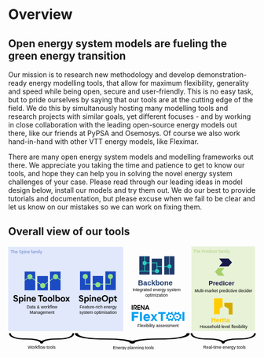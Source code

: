 # Overview

## Open energy system models are fueling the green energy transition

Our mission is to research new methodology and develop demonstration-ready energy modelling tools, that allow for maximum flexibility, generality and speed while being open, secure and user-friendly. This is no easy task, but to pride ourselves by saying that our tools are at the cutting edge of the field. We do this by simultanously hosting many modelling tools and research projects with similar goals, yet different focuses - and by working in close collaboration with the leading open-source energy models out there, like our friends at PyPSA and Osemosys. Of course we also work hand-in-hand with other VTT energy models, like Fleximar.

There are many open energy system models and modelling frameworks out there. We appreciate you taking the time and patience to get to know our tools, and hope they can help you in solving the novel energy system challenges of your case. Please read through our leading ideas in model design below, install our models and try them out. We do our best to provide tutorials and documentation, but please excuse when we fail to be clear and let us know on our mistakes so we can work on fixing them.

## Overall view of our tools
<svg width="100%" height="100%" version="1.1" viewBox="0 0 174.79 73.031" xml:space="preserve" xmlns="http://www.w3.org/2000/svg" xmlns:xlink="http://www.w3.org/1999/xlink"><defs><clipPath id="clippath"><path d="m438.47 442.08h-221.62v-394h221.62zm263 0h-221.62v-297.57h221.62zm263 0h-221.62v-394h221.62z" fill="none"/></clipPath><clipPath id="clippath-1"><path d="m438.47 442.08h-221.62v-394h221.62zm263 0h-221.62v-297.57h221.62zm263 0h-221.62v-394h221.62z" fill="none"/></clipPath><clipPath id="clippath-4"><path d="m438.47 442.08h-221.62v-394h221.62zm263 0h-221.62v-297.57h221.62zm263 0h-221.62v-394h221.62z" fill="none"/></clipPath><clipPath id="clippath-8"><path d="m438.47 442.08h-221.62v-394h221.62zm263 0h-221.62v-297.57h221.62zm263 0h-221.62v-394h221.62z" fill="none"/></clipPath><clipPath id="clippath-1-7"><path d="m438.47 442.08h-221.62v-394h221.62zm263 0h-221.62v-297.57h221.62zm263 0h-221.62v-394h221.62z" fill="none"/></clipPath><clipPath id="clippath-4-1"><path d="m438.47 442.08h-221.62v-394h221.62zm263 0h-221.62v-297.57h221.62zm263 0h-221.62v-394h221.62z" fill="none"/></clipPath><clipPath id="clippath-7"><path d="m438.47 442.08h-221.62v-394h221.62zm263 0h-221.62v-297.57h221.62zm263 0h-221.62v-394h221.62z" fill="none"/></clipPath><clipPath id="clippath-1-6"><path d="m438.47 442.08h-221.62v-394h221.62zm263 0h-221.62v-297.57h221.62zm263 0h-221.62v-394h221.62z" fill="none"/></clipPath><clipPath id="clippath-4-2"><path d="m438.47 442.08h-221.62v-394h221.62zm263 0h-221.62v-297.57h221.62zm263 0h-221.62v-394h221.62z" fill="none"/></clipPath></defs><g transform="translate(-30.285 15.629)"><g transform="matrix(.14964 0 0 .14964 34.864 27.149)"><path d="m271.75 124.55 7e-3 0.22627a38.272 18.752 0 0 1-1.5112 5.1011 41.902 20.531 0 0 1-4.412 4.8515 45.128 22.112 0 0 1-15.52 7.426c-12.735 3.7978-28.395 5.154-43.809 5.6218l-24.163 0.31505c-8.3274 0.36579-16.73 0.79284-25.01 2.0528-8.2342 1.179-16.542 2.9544-23.533 5.9595a41.603 20.384 0 0 0-7.0703 3.8393 41.609 20.387 0 0 0-7.0698-3.8393c-6.9907-3.0051-15.299-4.7806-23.533-5.9595-8.2798-1.26-16.682-1.687-25.01-2.0528l-24.163-0.31505c-15.414-0.46772-31.074-1.824-43.809-5.6218a45.126 22.11 0 0 1-15.52-7.426 41.903 20.531 0 0 1-4.4122-4.8515 38.292 18.762 0 0 1-1.5112-5.1011l0.0075-0.22856a4.2567 2.0857 0 0 0-8.5102-0.10613c-0.66566 9.0591 10.081 17.181 24.83 21.692a41.957 20.558 0 0 0 5.6284 1.5582 44.831 21.966 0 0 0 5.8044 1.358c4.0043 0.67984 7.9401 1.5763 12.067 1.9656a93.055 45.594 0 0 0 12.317 1.2617c4.1292 0.22947 8.2715 0.69629 12.403 0.71288l24.054 0.57322c7.6477 0.42449 15.331 0.90266 22.391 2.0769 7.0847 1.0876 13.781 2.6677 18.805 4.9486a30.989 15.183 0 0 1 6.2141 3.797 30.609 14.997 0 0 1 1.8457 2.1608c0.20019 0.36404 0.40667 0.73622 0.54537 1.0907a15.616 7.6515 0 0 1 0.22834 0.85752l-4e-3 0.049c-2e-3 0.0336 2e-3 0.068 2e-3 0.10178-2.6e-4 0.0398-5e-3 0.0792-2e-3 0.11799 2.6e-4 5e-3 4e-3 9e-3 4e-3 0.014 7.1e-4 0.01-5.1e-4 0.0191 5.1e-4 0.0288 9e-3 0.0908 0.0571 0.17551 0.0815 0.26403a6.4474 3.159 0 0 0 0.10698 0.34579c0.0464 0.0908 0.12468 0.17411 0.18691 0.26162a6.4231 3.1471 0 0 0 0.23738 0.31798c0.0831 0.0856 0.19471 0.16161 0.29259 0.24273a6.421 3.1461 0 0 0 0.34363 0.27653c0.1135 0.0752 0.25198 0.13915 0.3785 0.20894a6.4018 3.1367 0 0 0 0.44385 0.23852c0.14109 0.0634 0.30249 0.11378 0.45452 0.17067a6.3272 3.1001 0 0 0 0.52455 0.19132c0.16632 0.0501 0.34961 0.0853 0.52506 0.12793a6.3496 3.1111 0 0 0 0.58652 0.13789c0.18741 0.0343 0.38812 0.0519 0.58338 0.0777a6.2231 3.0491 0 0 0 0.63179 0.0795c0.20801 0.0164 0.42511 0.0139 0.63856 0.0201 0.20438 6e-3 0.40272 0.0231 0.61149 0.0194 0.0153-2.6e-4 0.0292-2e-3 0.0445-3e-3 0.0149-2.6e-4 0.0287 1e-3 0.0435 9.8e-4 0.20279-5e-3 0.39231-0.0297 0.58937-0.0436 0.21793-0.0154 0.44071-0.0226 0.65053-0.0482a6.3386 3.1058 0 0 0 0.60133-0.1032c0.19471-0.0343 0.39622-0.0612 0.58158-0.10422a6.3045 3.089 0 0 0 0.5563-0.16097c0.16843-0.05 0.34618-0.0932 0.50397-0.15052a6.4282 3.1496 0 0 0 0.48471-0.21058c0.14345-0.0638 0.2973-0.12156 0.42824-0.19146a6.4415 3.1561 0 0 0 0.40144-0.25676c0.11296-0.0744 0.23897-0.14336 0.3384-0.22257a6.4626 3.1665 0 0 0 0.29756-0.29311c0.0825-0.0841 0.17933-0.16378 0.24654-0.25165a6.4064 3.1389 0 0 0 0.17727-0.32016c0.0484-0.0921 0.11324-0.18061 0.14445-0.27551a6.5124 3.1909 0 0 0 0.0453-0.34425c9e-3 -0.0907 0.0424-0.1783 0.0356-0.27067l-3e-3 -0.0428a15.659 7.6726 0 0 1 0.22806-0.85752c0.13902-0.35446 0.34516-0.72665 0.54536-1.0907a30.611 14.998 0 0 1 1.8459-2.1608 30.982 15.18 0 0 1 6.2141-3.797c5.0234-2.2809 11.72-3.861 18.805-4.9486 7.06-1.1742 14.744-1.6524 22.391-2.0769l24.054-0.57322c4.1311-0.0166 8.2733-0.48341 12.403-0.71287a93.055 45.594 0 0 0 12.317-1.2617c4.1266-0.38929 8.0622-1.2857 12.066-1.9656a44.826 21.964 0 0 0 5.8044-1.358 41.94 20.55 0 0 0 5.6284-1.5582c14.749-4.5108 25.496-12.633 24.831-21.692a4.2567 2.0857 0 0 0-8.5102 0.10843z" stroke-width=".49307"/><path d="m1128.9 124.55 0.01 0.22627a38.272 18.752 0 0 1-1.5112 5.1011 41.902 20.531 0 0 1-4.4119 4.8515 45.128 22.112 0 0 1-15.52 7.426c-12.735 3.7978-28.395 5.154-43.809 5.6218l-24.163 0.31505c-8.3275 0.36579-16.73 0.79284-25.01 2.0528-8.2343 1.179-16.542 2.9544-23.533 5.9595a41.603 20.384 0 0 0-7.0703 3.8393 41.609 20.387 0 0 0-7.0698-3.8393c-6.9907-3.0051-15.299-4.7806-23.533-5.9595-8.2798-1.26-16.682-1.687-25.01-2.0528l-24.166-0.31505c-15.414-0.46772-31.074-1.824-43.809-5.6218a45.126 22.11 0 0 1-15.52-7.426 41.903 20.531 0 0 1-4.4122-4.8515 38.292 18.762 0 0 1-1.5112-5.1011l8e-3 -0.22856a4.2567 2.0857 0 0 0-8.5102-0.10613c-0.66565 9.0591 10.081 17.181 24.83 21.692a41.957 20.558 0 0 0 5.6284 1.5582 44.831 21.966 0 0 0 5.8044 1.358c4.0043 0.67984 7.9401 1.5763 12.067 1.9656a93.055 45.594 0 0 0 12.317 1.2617c4.1292 0.22947 8.2715 0.69629 12.403 0.71288l24.054 0.57322c7.6477 0.42449 15.331 0.90266 22.391 2.0769 7.0847 1.0876 13.781 2.6677 18.805 4.9486a30.989 15.183 0 0 1 6.2141 3.797 30.609 14.997 0 0 1 1.8457 2.1608c0.20019 0.36404 0.40667 0.73622 0.54537 1.0907a15.616 7.6515 0 0 1 0.22834 0.85752l-4e-3 0.049c-2e-3 0.0336 2e-3 0.068 2e-3 0.10178-2.6e-4 0.0398-5e-3 0.0792-2e-3 0.11799 2.6e-4 5e-3 4e-3 9e-3 4e-3 0.014 7.1e-4 0.01-5.1e-4 0.0191 5.1e-4 0.0288 9e-3 0.0908 0.0571 0.17551 0.0815 0.26403a6.4474 3.159 0 0 0 0.10698 0.34579c0.0464 0.0908 0.12468 0.17411 0.18691 0.26162a6.4231 3.1471 0 0 0 0.23738 0.31798c0.0831 0.0856 0.19471 0.16161 0.29259 0.24273a6.421 3.1461 0 0 0 0.34363 0.27653c0.1135 0.0752 0.25198 0.13915 0.3785 0.20894a6.4018 3.1367 0 0 0 0.44385 0.23852c0.14109 0.0634 0.30249 0.11378 0.45452 0.17067a6.3272 3.1001 0 0 0 0.52455 0.19132c0.16632 0.0501 0.34961 0.0853 0.52506 0.12793a6.3496 3.1111 0 0 0 0.58652 0.13789c0.18741 0.0343 0.38812 0.0519 0.58338 0.0777a6.2231 3.0491 0 0 0 0.63179 0.0795c0.20801 0.0164 0.42511 0.0139 0.63856 0.0201 0.20438 6e-3 0.40272 0.0231 0.61149 0.0194 0.0153-2.6e-4 0.0292-2e-3 0.0445-3e-3 0.0149-2.6e-4 0.0287 1e-3 0.0435 9.8e-4 0.20279-5e-3 0.39231-0.0297 0.58937-0.0436 0.21793-0.0154 0.44071-0.0226 0.65053-0.0482a6.3386 3.1058 0 0 0 0.60133-0.1032c0.19471-0.0343 0.39622-0.0612 0.58158-0.10422a6.3045 3.089 0 0 0 0.5563-0.16097c0.16843-0.05 0.34618-0.0932 0.50397-0.15052a6.4282 3.1496 0 0 0 0.48471-0.21058c0.14345-0.0638 0.2973-0.12156 0.42824-0.19146a6.4415 3.1561 0 0 0 0.40144-0.25676c0.11296-0.0744 0.23897-0.14336 0.3384-0.22257a6.4626 3.1665 0 0 0 0.29756-0.29311c0.0825-0.0841 0.17933-0.16378 0.24654-0.25165a6.4064 3.1389 0 0 0 0.17727-0.32016c0.0484-0.0921 0.11324-0.18061 0.14445-0.27551a6.5124 3.1909 0 0 0 0.0453-0.34425c9e-3 -0.0907 0.0424-0.1783 0.0356-0.27067l-3e-3 -0.0428a15.659 7.6726 0 0 1 0.22806-0.85752c0.13902-0.35446 0.34516-0.72665 0.54536-1.0907a30.611 14.998 0 0 1 1.8459-2.1608 30.982 15.18 0 0 1 6.2141-3.797c5.0234-2.2809 11.72-3.861 18.805-4.9486 7.0599-1.1742 14.744-1.6524 22.391-2.0769l24.054-0.57322c4.1311-0.0166 8.2733-0.48341 12.403-0.71287a93.055 45.594 0 0 0 12.317-1.2617c4.1267-0.38929 8.0622-1.2857 12.066-1.9656a44.826 21.964 0 0 0 5.8043-1.358 41.94 20.55 0 0 0 5.6284-1.5582c14.749-4.5108 25.496-12.633 24.831-21.692a4.2567 2.0857 0 0 0-8.5102 0.10843z" stroke-width=".49307"/><path d="m810.86 124.55 0.0124 0.22627a67.61 18.752 0 0 1-2.6696 5.1011 74.023 20.531 0 0 1-7.794 4.8515 79.723 22.112 0 0 1-27.417 7.426c-22.498 3.7978-50.161 5.154-77.392 5.6218l-42.685 0.31505c-14.711 0.36579-29.555 0.79284-44.182 2.0528-14.546 1.179-29.223 2.9544-41.573 5.9595a73.494 20.384 0 0 0-12.49 3.8393 73.505 20.387 0 0 0-12.489-3.8393c-12.35-3.0051-27.026-4.7806-41.573-5.9595-14.627-1.26-29.471-1.687-44.182-2.0528l-42.685-0.31505c-27.23-0.46772-54.894-1.824-77.392-5.6218a79.718 22.11 0 0 1-27.417-7.426 74.024 20.531 0 0 1-7.7945-4.8515 67.645 18.762 0 0 1-2.6696-5.1011l0.0124-0.22856a7.5198 2.0857 0 0 0-15.034-0.10613c-1.1759 9.0591 17.809 17.181 43.865 21.692a74.12 20.558 0 0 0 9.9429 1.5582 79.197 21.966 0 0 0 10.254 1.358c7.0738 0.67984 14.027 1.5763 21.317 1.9656a164.39 45.594 0 0 0 21.759 1.2617c7.2946 0.22947 14.612 0.69629 21.91 0.71288l42.493 0.57322c13.51 0.42449 27.084 0.90266 39.555 2.0769 12.516 1.0876 24.346 2.6677 33.22 4.9486a54.744 15.183 0 0 1 10.978 3.797 54.072 14.997 0 0 1 3.2605 2.1608c0.35365 0.36404 0.71841 0.73622 0.96343 1.0907a27.587 7.6515 0 0 1 0.40338 0.85752l-7e-3 0.049c-4e-3 0.0336 4e-3 0.068 4e-3 0.10178-4.6e-4 0.0398-9e-3 0.0792-4e-3 0.11799 4.6e-4 5e-3 7e-3 9e-3 7e-3 0.014 1e-3 0.01-9e-4 0.0191 9e-4 0.0288 0.0159 0.0908 0.10088 0.17551 0.14398 0.26403a11.39 3.159 0 0 0 0.18899 0.34579c0.082 0.0908 0.22025 0.17411 0.33019 0.26162a11.347 3.1471 0 0 0 0.41935 0.31798c0.1468 0.0856 0.34397 0.16161 0.51688 0.24273a11.343 3.1461 0 0 0 0.60705 0.27653c0.20051 0.0752 0.44514 0.13915 0.66865 0.20894a11.309 3.1367 0 0 0 0.78409 0.23852c0.24925 0.0634 0.53437 0.11378 0.80295 0.17067a11.177 3.1001 0 0 0 0.92665 0.19132c0.29382 0.0501 0.61762 0.0853 0.92756 0.12793a11.217 3.1111 0 0 0 1.0361 0.13789c0.33108 0.0343 0.68565 0.0519 1.0306 0.0777a10.994 3.0491 0 0 0 1.1161 0.0795c0.36747 0.0164 0.75099 0.0139 1.1281 0.0201 0.36105 6e-3 0.71143 0.0231 1.0802 0.0194 0.027-2.6e-4 0.0516-2e-3 0.0786-3e-3 0.0263-2.6e-4 0.0507 1e-3 0.0769 9.8e-4 0.35824-5e-3 0.69304-0.0297 1.0412-0.0436 0.38499-0.0154 0.77854-0.0226 1.1492-0.0482a11.198 3.1058 0 0 0 1.0623-0.1032c0.34397-0.0343 0.69995-0.0612 1.0274-0.10422a11.137 3.089 0 0 0 0.98274-0.16097c0.29755-0.05 0.61156-0.0932 0.8903-0.15052a11.356 3.1496 0 0 0 0.85628-0.21058c0.25342-0.0638 0.5252-0.12156 0.75652-0.19146a11.379 3.1561 0 0 0 0.70917-0.25676c0.19955-0.0744 0.42216-0.14336 0.59781-0.22257a11.417 3.1665 0 0 0 0.52566-0.29311c0.14575-0.0841 0.3168-0.16378 0.43554-0.25165a11.317 3.1389 0 0 0 0.31316-0.32016c0.0855-0.0921 0.20004-0.18061 0.25518-0.27551a11.505 3.1909 0 0 0 0.08-0.34425c0.0159-0.0907 0.0749-0.1783 0.0629-0.27067l-5e-3 -0.0428a27.663 7.6726 0 0 1 0.40289-0.85752c0.24559-0.35446 0.60975-0.72665 0.96342-1.0907a54.076 14.998 0 0 1 3.261-2.1608 54.732 15.18 0 0 1 10.978-3.797c8.8743-2.2809 20.705-3.861 33.22-4.9486 12.472-1.1742 26.046-1.6524 39.556-2.0769l42.493-0.57322c7.2979-0.0166 14.615-0.48341 21.91-0.71287a164.39 45.594 0 0 0 21.759-1.2617c7.29-0.38929 14.242-1.2857 21.316-1.9656a79.189 21.964 0 0 0 10.254-1.358 74.091 20.55 0 0 0 9.943-1.5582c26.056-4.5108 45.041-12.633 43.865-21.692a7.5198 2.0857 0 0 0-15.034 0.10843z" stroke-width=".65535"/><g fill="#000000" font-size="20.116px" stroke-width="1.679" text-anchor="middle"><text x="127.33448" y="195.81461" text-align="center" xml:space="preserve"><tspan x="127.33448" y="195.81461" fill="#000000" font-family="Arial" stroke-width="1.679" text-align="center" text-anchor="middle">Workflow tools</tspan></text><text x="560.18951" y="197.9362" text-align="center" xml:space="preserve"><tspan x="560.18951" y="197.9362" fill="#000000" font-family="Arial" stroke-width="1.679" text-align="center" text-anchor="middle">Energy planning tools</tspan></text><text x="990.05432" y="197.11536" text-align="center" xml:space="preserve"><tspan x="990.05432" y="197.11536" fill="#000000" font-family="Arial" stroke-width="1.679" text-align="center" text-anchor="middle">Real-time energy tools</tspan></text></g></g><g><rect x="30.285" y="-15.354" width="81.165" height="59.366" fill="#e1e8fb"/><a transform="matrix(.56557 0 0 .56557 13.157 -6.7897)" xlink:href="https://github.com/Spine-tools/SpineOpt.jl" xlink:show="new"><g transform="matrix(.059899 0 0 .059899 86.601 3.8672)"><g fill="#1b4ac2"><rect transform="translate(338,142)" x="216.82" y="48.491" width="220.98" height="393.47" clip-path="url(#clippath)"/><rect transform="matrix(1 0 0 .7588 601.23 249.29)" x="216.82" y="48.491" width="220.98" height="393.47" clip-path="url(#clippath-1)"/><rect transform="translate(863.42 142)" x="216.82" y="48.491" width="220.98" height="393.47" clip-path="url(#clippath-4)"/></g><g fill="#91e087"><g stroke-width=".975"><circle cx="665.66" cy="298.56" r="54.033"/><circle cx="928.15" cy="470.79" r="54.033"/><circle cx="1189.8" cy="298.17" r="54.033"/></g><rect x="658.4" y="345.69" width="14.496" height="120.03"/><rect x="658.39" y="451.69" width="117.46" height="14.765"/><rect x="818.11" y="451.53" width="62.553" height="14.765"/><rect x="975.14" y="451.18" width="63.866" height="14.765"/><rect x="1080.3" y="451.53" width="116.79" height="14.765"/><rect transform="rotate(-90)" x="-466.47" y="1182.3" width="118.35" height="14.765"/></g><text x="933.89508" y="962.74219" fill="#000000" font-family="Arial" font-size="88.855px" stroke-width="7.4162" text-align="center" text-anchor="middle" xml:space="preserve"><tspan x="933.89508" y="962.74219" text-align="center">Feature-rich energy</tspan><tspan x="933.89508" y="1074.8394" text-align="center">system optimisation</tspan></text><g transform="matrix(.98386 0 0 .98386 18.932 11.111)" onclick="https://github.com/Spine-tools/SpineOpt.jl"><path d="m519.06 786.28 23.63-7.9902c5.0996 18.699 17.17 24.31 28.56 24.31 11.73 0 22.1-5.6113 22.1-16.32 0-11.221-11.22-14.791-22.44-18.359l-11.9-3.5703c-13.09-3.9102-35.359-12.75-35.359-37.91 0-23.969 20.23-39.1 45.73-39.1 25.16 0 41.819 14.791 46.069 30.94l-23.119 9.3496c-4.0801-10.709-11.73-17.34-23.46-17.34-11.22 0-18.7 5.9512-18.7 14.111 0 10.709 12.41 15.299 22.95 18.699l13.94 4.4199c12.07 3.9102 33.149 10.539 33.149 35.699 0 23.971-18.869 42.33-48.619 42.33-25.84 0-46.239-13.94-52.529-39.27z"/><path d="m637.55 727.8h23.46v14.111h0.3398c8.3301-11.73 18.36-16.83 30.6-16.83 25.84 0 41.31 22.44 41.31 49.809 0 31.791-20.569 50.66-43.01 50.66-14.279 0-23.63-7.3105-28.899-15.131v49.641h-23.8v-132.26zm47.26 74.971c13.94 0 23.8-11.56 23.8-27.371 0-16.148-10.03-27.539-23.8-27.539s-23.97 11.391-23.97 27.539 10.2 27.371 23.97 27.371z"/><path d="m762.84 683.94c8.3301 0 14.62 6.6309 14.62 14.451 0 8.5-6.29 15.129-14.62 15.129-8.5 0-14.79-6.6289-14.79-15.129 0-7.8203 6.29-14.451 14.79-14.451zm-12.069 43.859h23.8v94.859h-23.8z"/><path d="m797.86 727.8h23.459v13.941h0.3408c6.9697-11.391 17.85-16.66 29.409-16.66 17.51 0 33.149 11.9 33.149 37.74v59.838h-23.8v-49.299c0-12.58-3.2294-25.5-17.85-25.5-11.22 0-20.909 7.8203-20.909 25.84v48.959h-23.8v-94.859z"/><path d="m900.71 775.74c0-29.238 19.72-50.658 47.43-50.658 23.63 0 45.729 15.639 45.729 50.488v6.4609h-69.359c2.04 14.279 12.75 22.1 25.159 22.1 9.6904 0 18.02-5.2695 22.27-15.129l22.27 9.0098c-6.2901 15.469-22.27 27.539-44.37 27.539-28.049 0-49.129-19.721-49.129-49.81zm69.19-10.029c-1.7002-14.619-11.22-20.228-21.93-20.228-12.24 0-19.89 8.3281-22.27 20.228z"/><path d="m1006.6 756.53c0-40.799 30.09-69.19 67.15-69.19 37.23 0 66.98 28.9 66.98 69.19 0 40.119-29.58 69.02-66.98 69.02-36.89 0-67.15-28.221-67.15-69.02zm67.319 45.219c22.779 0 40.29-19.209 40.29-45.219 0-25.5-17-45.389-40.29-45.389-22.95 0-40.8 19.039-40.8 45.389 0 26.69 18.19 45.219 40.8 45.219z"/><path d="m1159.1 727.8h23.46v14.111h0.3397c8.3302-11.73 18.36-16.83 30.6-16.83 25.84 0 41.31 22.44 41.31 49.809 0 31.791-20.569 50.66-43.009 50.66-14.28 0-23.63-7.3105-28.9-15.131v49.641h-23.8v-132.26zm47.26 74.971c13.94 0 23.8-11.56 23.8-27.371 0-16.148-10.03-27.539-23.8-27.539s-23.97 11.391-23.97 27.539 10.2 27.371 23.97 27.371z"/><path d="m1279.5 792.4v-43.01h-18.7v-21.59h18.7v-26.859h23.799v26.859h25.67v21.59h-25.67v34.51c0 9.0098 0 20.06 12.92 20.06 4.5908 0 9.0106-1.3594 12.75-3.4004v21.42c-4.7599 2.5508-11.05 3.5703-17.68 3.5703-31.789 0-31.789-23.289-31.789-33.15z"/></g></g></a><a transform="matrix(.56557 0 0 .56557 13.157 -6.7897)" xlink:href="https://github.com/Spine-tools/Spine-Toolbox" xlink:show="new"><g transform="matrix(.060401 0 0 .060401 17.109 3.9727)"><g fill="#1b4ac2"><rect transform="translate(338,142)" x="216.82" y="48.491" width="220.98" height="393.47" clip-path="url(#clippath-8)"/><rect transform="matrix(1 0 0 .7588 601.23 249.29)" x="216.82" y="48.491" width="220.98" height="393.47" clip-path="url(#clippath-1-7)"/><rect transform="translate(863.42 142)" x="216.82" y="48.491" width="220.98" height="393.47" clip-path="url(#clippath-4-1)"/></g><g fill="#91e087"><g stroke-width=".975"><circle cx="665.66" cy="298.56" r="54.033"/><circle cx="930.98" cy="483.52" r="54.033"/><circle cx="1196.3" cy="299.17" r="54.033"/></g><path d="m554.75 369.04v18.124l73.965-54.127-9.3069-11.511z"/><path d="m1081 373.78v18.124l79.445-58.369-8.5998-11.511z"/><path d="m973.19 452.25 7.6042 12.571 58.661-42.699-0.01-18.261z"/><path d="m776.47 385.23-3e-3 -18.084-63.243-45.843-8.3954 11.34z"/><path d="m881.38 461.85 7.5204-12.584-71.064-51.827 0.0108 18.012z"/><path d="m1302.5 380.46v-18.021l-57.275-41.839-7.332 12.69z"/></g><text transform="matrix(16.556 0 0 16.556 -283.25 -65.773)" x="72.5084" y="61.82835" fill="#000000" font-family="Arial" font-size="5.3223px" stroke-width=".44422" text-align="center" text-anchor="middle" xml:space="preserve"><tspan x="72.5084" y="61.82835" text-align="center">Data &amp; workflow</tspan><tspan x="72.5084" y="68.542847" text-align="center">Management</tspan></text><g transform="matrix(.98634 0 0 .99268 -10.797 -4.6774)"><path d="m338 787.35 23.63-7.9902c5.1001 18.699 17.17 24.31 28.56 24.31 11.73 0 22.1-5.6113 22.1-16.32 0-11.221-11.22-14.791-22.44-18.359l-11.9-3.5703c-13.09-3.9102-35.359-12.75-35.359-37.91 0-23.969 20.23-39.1 45.73-39.1 25.16 0 41.819 14.791 46.069 30.94l-23.12 9.3496c-4.0801-10.709-11.73-17.34-23.46-17.34-11.22 0-18.7 5.9512-18.7 14.111 0 10.709 12.41 15.299 22.95 18.699l13.94 4.4199c12.07 3.9102 33.149 10.539 33.149 35.699 0 23.971-18.87 42.33-48.619 42.33-25.84 0-46.24-13.94-52.53-39.27z"/><path d="m456.49 728.87h23.46v14.111h0.3403c8.3296-11.73 18.36-16.83 30.6-16.83 25.84 0 41.31 22.44 41.31 49.809 0 31.791-20.57 50.66-43.01 50.66-14.28 0-23.629-7.3105-28.899-15.131v49.641h-23.8v-132.26zm47.259 74.971c13.94 0 23.8-11.56 23.8-27.371 0-16.148-10.03-27.539-23.8-27.539s-23.97 11.391-23.97 27.539 10.2 27.371 23.97 27.371z"/><path d="m581.78 685.01c8.3301 0 14.62 6.6309 14.62 14.451 0 8.5-6.2896 15.129-14.62 15.129-8.5 0-14.79-6.6289-14.79-15.129 0-7.8203 6.29-14.451 14.79-14.451zm-12.07 43.859h23.8v94.859h-23.8z"/><path d="m616.79 728.87h23.46v13.941h0.3403c6.9697-11.391 17.85-16.66 29.41-16.66 17.51 0 33.149 11.9 33.149 37.74v59.838h-23.8v-49.299c0-12.58-3.23-25.5-17.85-25.5-11.22 0-20.91 7.8203-20.91 25.84v48.959h-23.8v-94.859z"/><path d="m719.64 776.81c0-29.238 19.72-50.658 47.43-50.658 23.63 0 45.73 15.639 45.73 50.488v6.4609h-69.359c2.04 14.279 12.75 22.1 25.16 22.1 9.6899 0 18.02-5.2695 22.27-15.129l22.27 9.0098c-6.29 15.469-22.27 27.539-44.37 27.539-28.049 0-49.129-19.721-49.129-49.81zm69.19-10.029c-1.7002-14.619-11.22-20.228-21.93-20.228-12.24 0-19.89 8.3281-22.27 20.228z"/><path d="m856.32 714.42v-23.289h104.72v23.289h-39.779v109.31h-25.16v-109.31z"/><path d="m949.83 776.47c0-29.408 20.06-50.318 48.96-50.318s48.96 20.91 48.96 50.318c0 29.58-20.06 50.15-48.96 50.15s-48.96-20.57-48.96-50.15zm48.96 27.371c14.28 0 24.14-11.391 24.14-27.371 0-16.318-9.8594-27.539-24.14-27.539s-24.31 11.391-24.31 27.539c0 15.98 10.03 27.371 24.31 27.371z"/><path d="m1059.1 776.47c0-29.408 20.06-50.318 48.959-50.318s48.96 20.91 48.96 50.318c0 29.58-20.06 50.15-48.96 50.15s-48.959-20.57-48.959-50.15zm48.959 27.371c14.28 0 24.14-11.391 24.14-27.371 0-16.318-9.8594-27.539-24.14-27.539s-24.31 11.391-24.31 27.539c0 15.98 10.03 27.371 24.31 27.371z"/><path d="m1174.4 687.73h23.8v136h-23.8z"/><path d="m1245.3 811.15h-0.3398v12.58h-23.46v-136h23.8v54.74c7.6504-11.221 18.19-16.32 30.6-16.32 25.84 0 41.31 22.44 41.31 49.978 0 31.621-20.569 50.49-43.009 50.49-13.77 0-23.63-6.9707-28.9-15.471zm23.46-7.3086c13.94 0 23.8-11.391 23.8-27.371 0-15.809-9.6895-27.539-23.8-27.539s-23.97 11.56-23.97 27.539c0 16.15 10.2 27.371 23.97 27.371z"/><path d="m1328.7 776.47c0-29.408 20.06-50.318 48.959-50.318s48.96 20.91 48.96 50.318c0 29.58-20.06 50.15-48.96 50.15s-48.959-20.57-48.959-50.15zm48.959 27.371c14.28 0 24.14-11.391 24.14-27.371 0-16.318-9.8594-27.539-24.14-27.539s-24.31 11.391-24.31 27.539c0 15.98 10.03 27.371 24.31 27.371z"/><path d="m1460.2 775.62v-0.1699l-30.601-46.58h27.54l19.21 31.621h0.3398c6.46-10.711 12.92-21.08 19.38-31.621h26.859c-10.199 15.471-20.23 31.111-30.43 46.58v0.1699c10.37 15.98 20.57 32.131 30.94 48.109h-27.2c-6.46-10.539-12.92-20.91-19.55-31.449h-0.3398l-19.21 31.449h-27.88c10.37-15.978 20.57-32.129 30.94-48.109z"/></g></g></a><text x="43.033436" y="-10.77738" dominant-baseline="auto" fill="#6682ca" font-family="Arial" font-size="3.0102px" stop-color="#000000" stroke-width=".25124" text-align="center" text-anchor="middle" style="-inkscape-stroke:none;font-feature-settings:normal;font-variant-alternates:normal;font-variant-caps:normal;font-variant-east-asian:normal;font-variant-ligatures:normal;font-variant-numeric:normal;font-variant-position:normal;font-variation-settings:normal;line-height:normal;text-decoration-color:#000000;text-decoration-line:none;text-decoration-style:solid;text-indent:0;text-orientation:mixed;text-transform:none;white-space:normal" xml:space="preserve"><tspan x="43.033436" y="-10.77738" dominant-baseline="auto" fill="#6682ca" font-family="Arial" font-size="3.0102px" stop-color="#000000" stroke-width=".25124" text-align="center" text-anchor="middle" style="-inkscape-stroke:none;font-feature-settings:normal;font-variant-alternates:normal;font-variant-caps:normal;font-variant-east-asian:normal;font-variant-ligatures:normal;font-variant-numeric:normal;font-variant-position:normal;font-variation-settings:normal;line-height:normal;text-decoration-color:#000000;text-decoration-line:none;text-decoration-style:solid;text-indent:0;text-orientation:mixed;text-transform:none;white-space:normal">The Spine family</tspan></text></g><a transform="matrix(.56557 0 0 .56557 13.157 -6.7897)" xlink:href="https://github.com/irena-flextool" xlink:show="new"><g transform="translate(71.901 57.473)"><g transform="matrix(.50714 0 0 .50714 109.04 -26.281)"><g transform="scale(.98829 1.0119)" stroke-width="1.1569" aria-label="IRENA"><path d="m7.0799 62.653h2.2983v-11.414h-2.2983z"/><path d="m11.476 62.653h2.2983v-9.3938h1.342c0.64785 0 1.2031 0.09255 1.6196 0.35477 0.50902 0.32392 0.84837 0.95634 0.84837 1.6505 0 0.69412-0.27765 1.2957-0.72497 1.6659-0.47817 0.3702-1.2957 0.41647-2.0515 0.41647h-0.44732l3.0696 5.3062h2.4063l-2.5451-4.2264c0.7404-0.1851 1.3882-0.50902 1.8818-1.234 0.38562-0.5553 0.617-1.2957 0.617-2.1286 0-1.2648-0.50902-2.4217-1.4499-3.1004-0.617-0.44732-1.635-0.72497-3.4089-0.72497h-3.4552z"/><path d="m21.209 62.653h6.4013v-2.0207h-4.103v-2.7611h4.0259v-2.0207h-4.0259v-2.5914h4.103v-2.0207h-6.4013z"/><path d="m31.482 51.238h-2.0515v11.414h2.2058l-0.04627-7.8975 5.2599 7.8975h2.0361v-11.414h-2.2058l0.04627 7.913z"/><path d="m43.421 60.416h4.5041l0.83294 2.2366h2.5143l-4.5195-11.414h-2.0207l-4.6275 11.414h2.4988zm3.8871-1.8356h-3.2855l1.6196-4.6275z"/></g><g fill="#029ff0"><path transform="scale(1.1528 .86747)" d="m6.0301 104.78h5.031v-9.8478h8.2735v-4.949h-8.2735v-5.3981h9.4651v-5.1067h-14.496z" stroke-width="2.5324"/><path d="m27.182 69.096h4.9257v21.892h-4.9257z" stroke-width=".26721"/><path d="m131.7 68.776h4.9257v21.892h-4.9257z" stroke-width=".26721"/><g><path d="m53.544 74.068h5.0625l3.1926 4.9257 3.2382-4.9257h5.1537l-5.9747 8.2551 5.9747 8.6655h-5.0169l-3.4206-5.1081-3.3294 5.1081h-5.1993l6.0203-8.4831z"/><path d="m78.72 90.851v-17.559h-6.75v-4.2872h18.243v4.424h-6.7044v17.468z"/><path d="m104.91 68.479c4e-3 0.05367 7e-3 0.10744 7e-3 0.16123-9e-5 1.398-1.3172 2.5312-2.9419 2.5311-1.6222-3.86e-4 -2.9378-1.1306-2.9409-2.5265-1.0905 0.31321-2.1303 0.78191-3.0872 1.3916 0.97804 0.99099 0.84389 2.7155-0.30024 3.8597-1.0828 1.0781-2.6949 1.2629-3.7104 0.4253-0.53455 0.9743-0.92894 2.0192-1.1715 3.1037 1.3387 0.09012 2.3846 1.3779 2.3849 2.9363-8.68e-4 1.4755-0.94214 2.722-2.2009 2.9146 0.29718 1.0294 0.73302 2.0135 1.2955 2.9254 0.87921-0.76824 2.2876-0.80438 3.423-0.0879 1.3724 0.86937 1.8786 2.5314 1.1307 3.7124-0.10148 0.15567-0.22262 0.29794-0.36122 0.42426 0.96346 0.55101 1.9998 0.96348 3.0784 1.2252 0.0237-1.3822 1.3318-2.4925 2.9383-2.4939 1.571-1.6e-4 2.865 1.0619 2.9388 2.4123 1.0686-0.29127 2.091-0.73138 3.037-1.3074-0.11044-0.0939-0.21089-0.19797-0.30024-0.31109-0.7836-1.0189-0.5556-2.5589 0.5302-3.5812 2e-3 3e-3 3e-3 5e-3 5e-3 8e-3 0.90551-0.86829 2.4402-0.87809 3.6137-0.0227 1.3125 0.95775 1.7085 2.6498 0.88419 3.7791-0.0863 0.11548-0.1841 0.22203-0.29198 0.31885 0.96115 0.55046 1.9951 0.96325 3.0711 1.2258 0.0376-1.3518 1.3027-2.4483 2.8732-2.4903 1.606-0.0416 2.9433 1.0332 3.004 2.4143 1.0712-0.2906 2.0959-0.73078 3.0442-1.3074-0.14193-0.12255-0.26646-0.26155-0.37207-0.41444-0.77935-1.1605-0.31819-2.8355 1.0304-3.7414 1.1158-0.74672 2.5246-0.7485 3.4241-4e-3 0.53786-0.92662 0.94751-1.922 1.217-2.959-1.2635-0.15875-2.238-1.3797-2.2784-2.8546-0.0415-1.5578 0.96949-2.8728 2.3053-2.9988-0.27155-1.0776-0.6937-2.112-1.2542-3.0716-0.99262 0.86451-2.6094 0.72311-3.7207-0.32556-1.1744-1.1131-1.3547-2.833-0.40359-3.8499-0.97288-0.58386-2.0248-1.0246-3.1233-1.3084 0.0344 1.3954-1.2506 2.5606-2.8722 2.6045-1.6241 0.04367-2.971-1.054-3.0086-2.4515-1e-3 -0.05379 1e-4 -0.10747 3e-3 -0.16123h-5.2e-4c-1.0373 0.26502-3.2742 0.20764-2.9086 1.1715 0.36053 0.95049 1.2054 3.8304-2.9236 4.9262-2.213-1.7363-3.3425-2.2115-2.1282-5.1041 0.40463-0.96382-1.9095-0.8631-2.9381-1.098z"/></g></g><g stroke-width=".265"><path d="m102.12 74.129c-3.3037 1.52e-4 -5.9819 2.6783-5.9821 5.9821-1.34e-4 3.3039 2.6781 5.9824 5.9821 5.9826 2.9178-1e-3 5.409-2.1073 5.8958-4.9842 0.3317 1.6393 1.264 3.0781 2.344 4.4679l1.3544 0.32246c-1.4358-1.5324-2.1395-3.0036-2.5476-4.4504-0.41619-2.5089-0.92077-3.6179-1.9976-4.7431-1.109-1.6669-3.0468-2.5773-5.049-2.5774z" fill="#fff" stroke="#fff"/><path d="m118.88 86.161c3.3037-1.5e-4 5.9819-2.6783 5.9821-5.9821 1.3e-4 -3.3039-2.6781-5.9824-5.9821-5.9826-2.9178 0.0013-5.409 2.1073-5.8958 4.9842-0.3317-1.6393-1.4008-3.3974-2.4809-4.7872l-1.8903-0.99518c1.4358 1.5324 2.8122 3.9956 3.2204 5.4424 0.41619 2.5089 0.92077 3.6179 1.9976 4.7431 1.109 1.6669 3.0468 2.5773 5.049 2.5774z" fill="#fff" stroke="#fff"/><path d="m104.05 80.092a1.8557 1.8557 0 0 1-1.8557 1.8557 1.8557 1.8557 0 0 1-1.8557-1.8557 1.8557 1.8557 0 0 1 1.8557-1.8557 1.8557 1.8557 0 0 1 1.8557 1.8557z" fill="#016aa2"/><path d="m120.62 80.179a1.8557 1.8557 0 0 1-1.8557 1.8557 1.8557 1.8557 0 0 1-1.8557-1.8557 1.8557 1.8557 0 0 1 1.8557-1.8557 1.8557 1.8557 0 0 1 1.8557 1.8557z" fill="#016aa2"/></g><g fill="#029ff0" stroke-width="2.5212" aria-label="e"><path d="m48.591 85.776 2.711 2.1562c-1.4744 2.4753-4.4192 3.6903-7.0041 3.7145-2.5497 0-4.5741-0.78241-6.0732-2.3472-1.4882-1.5758-2.5288-3.7807-2.5288-6.6149 0-2.9327 0.77785-5.2087 2.288-6.8283 1.5101-1.6195 3.4688-2.4293 5.8763-2.4293 2.3308 0 4.2348 0.79335 5.7121 2.38 1.4773 1.5867 2.4896 3.819 2.4896 6.697 0 0.17508-0.0055 1.3499-0.01641 1.7l-11.723-0.022804c0.05938 0.89848 0.98889 3.4558 3.9919 3.3258 2.1073-0.0099 2.8755-0.38802 4.2767-1.7311zm-8.0817-4.7537h7.1339c-0.6328-1.6531-1.5326-3.1798-3.7503-3.2048-2.2763 0.0082-3.3129 2.1439-3.3836 3.2048z" fill="#029ff0"/></g></g><text x="145.42488" y="27.63348" fill="#000000" font-size="5.3223px" stroke-width=".44422" text-align="center" text-anchor="middle" xml:space="preserve"><tspan x="145.42488" y="27.63348" fill="#000000" font-family="Arial" stroke-width=".44422" text-align="center" text-anchor="middle">Flexibility assessment</tspan></text></g></a><a transform="matrix(.56557 0 0 .56557 13.157 -6.7897)" xlink:href="https://gitlab.vtt.fi/backbone/backbone" xlink:show="new"><g transform="matrix(.059206 0 0 .059206 191.67 -4.077)"><g transform="translate(-519.95 -184.12)"><g fill="#1f3b6a"><rect transform="translate(338,142)" x="216.82" y="48.491" width="220.98" height="393.47" clip-path="url(#clippath-7)"/><rect transform="matrix(1 0 0 .87051 601.23 199.92)" x="217.82" y="-6.8592" width="219.98" height="448.82" clip-path="url(#clippath-1-6)"/><rect transform="translate(863.42 142)" x="216.82" y="48.491" width="220.98" height="393.47" clip-path="url(#clippath-4-2)"/></g><g fill="#2ad1c1"><g stroke-width=".76689"><circle cx="670.13" cy="340.02" r="42.5"/><circle cx="930.62" cy="507.26" r="42.5"/><circle cx="1193.3" cy="409.64" r="42.5"/></g><rect x="662.65" y="346.75" width="14.496" height="155.03" stroke-width="1.1365"/><rect x="663.41" y="190.49" width="14.653" height="156.71" stroke-width="1.1488"/><rect x="554.85" y="499.4" width="220.96" height="14.975" stroke-width="1.3813"/><rect x="819.05" y="499.57" width="74.611" height="14.678" stroke-width="1.0889"/><rect x="935.89" y="402.9" width="103.18" height="14.81" stroke-width="1.273"/><rect x="819.04" y="326.9" width="113.41" height="14.803" stroke-width="1.3342"/><rect x="662.84" y="326.99" width="112.96" height="14.745" stroke-width="1.329"/><rect x="1080.2" y="402.69" width="89.854" height="14.454" stroke-width=".97889"/><rect transform="rotate(-90)" x="-379.47" y="1185.3" width="188.98" height="14.765" stroke-width=".98355"/><rect transform="rotate(-90)" x="-476.26" y="921.8" width="149.39" height="14.765" stroke-width=".87448"/><rect transform="rotate(-90)" x="-583.98" y="1184.4" width="202.17" height="15.28" stroke-width="1.0349"/></g></g><text transform="matrix(4.0918 0 0 4.0918 -22.245 5812.9)" x="8" y="-1268" dominant-baseline="auto" fill="#1f3b6a" font-family="sans-serif" font-size="37.333px" stop-color="#000000" stroke-width="1.0016" style="-inkscape-stroke:none;font-feature-settings:normal;font-variant-alternates:normal;font-variant-caps:normal;font-variant-east-asian:normal;font-variant-ligatures:normal;font-variant-numeric:normal;font-variant-position:normal;font-variation-settings:normal;inline-size:0;line-height:normal;shape-margin:0;shape-padding:0;text-decoration-color:#000000;text-decoration-line:none;text-decoration-style:solid;text-indent:0;text-orientation:mixed;text-transform:none;white-space:normal" xml:space="preserve"><tspan x="8" y="-1268" fill="#1f3b6a" font-size="37.333px" font-weight="bold">Backbone</tspan></text><text x="402.0589" y="749.20807" fill="#000000" font-family="Arial" font-size="89.894px" stroke-width="7.503" text-align="center" text-anchor="middle" xml:space="preserve"><tspan x="402.05893" y="749.20807" text-align="center">Integrated energy system</tspan><tspan x="402.0589" y="862.61658" text-align="center">optimization</tspan></text></g></a><g transform="matrix(.56557 0 0 .56557 13.157 -6.7897)"><rect x="259.03" y="-15.629" width="79.332" height="105.37" fill="#e8f2d7" stop-color="#000000" style="-inkscape-stroke:none;font-variation-settings:normal"/><text transform="translate(1.2917e-6)" x="283.98575" y="-7.5668268" fill="#adcf84" font-size="5.3223px" stroke-width=".44422" text-align="center" text-anchor="middle" xml:space="preserve"><tspan x="283.98575" y="-7.5668268" fill="#adcf84" font-family="Arial" stroke-width=".44422" text-align="center" text-anchor="middle">The Predicer family</tspan></text><a xlink:href="https://github.com/vttresearch/Predicer" xlink:show="new"><g transform="matrix(.78704 0 0 .78704 212.33 -52.255)"><text x="110.21931" y="118.715" fill="#000000" font-size="6.7625px" stroke-width=".56443" text-align="center" text-anchor="middle" xml:space="preserve"><tspan x="110.21931" y="118.715" fill="#000000" font-family="Arial" stroke-width=".56443" text-align="center" text-anchor="middle">Multi-market predictive decider</tspan></text><path d="m103.24 65.644h14.905l5.4145 6.2663-5.3537 6.2663h-14.844l5.0495-6.1446z" fill="#171949" stroke-width=".265"/><path d="m111.94 80.366h-9.9165l-5.4145 6.2663 5.3537 6.2663h9.8557l-5.0495-6.1446z" fill="#a6d06a" stroke-width=".265"/><text transform="matrix(.85356 0 0 .85356 -173.86 -221.22)" x="305.12592" y="386.06363" dominant-baseline="auto" fill="#171949" font-family="sans-serif" font-size="12px" stop-color="#000000" stroke-width="1.0016" style="-inkscape-stroke:none;font-feature-settings:normal;font-variant-alternates:normal;font-variant-caps:normal;font-variant-east-asian:normal;font-variant-ligatures:normal;font-variant-numeric:normal;font-variant-position:normal;font-variation-settings:normal;inline-size:0;line-height:normal;shape-margin:0;shape-padding:0;text-decoration-color:#000000;text-decoration-line:none;text-decoration-style:solid;text-indent:0;text-orientation:mixed;text-transform:none;white-space:normal" xml:space="preserve"><tspan x="305.12592" y="386.06363" fill="#171949" font-weight="bold">Predicer</tspan></text></g></a><a xlink:href="https://www.google.com" xlink:show="new"><g transform="matrix(.59962 0 0 .59962 229.92 -30.738)"><path d="m95.629 133.05h17.711v17.886l-5.9294 3.4233v11.725h-11.774z" fill="#fc0" stroke-width=".265"/><path d="m117.1 142.22h17.035v24.348h-7.9584v-11.83l-9.048-5.2239z" fill="#d4aa00" stroke-width=".265"/><text transform="matrix(1.1235 0 0 1.1235 -224.5 -566.22)" x="279.60294" y="666.81628" dominant-baseline="auto" fill="#ffcc00" font-family="sans-serif" font-size="12px" stop-color="#000000" stroke-width="1.0016" style="-inkscape-stroke:none;font-feature-settings:normal;font-variant-alternates:normal;font-variant-caps:normal;font-variant-east-asian:normal;font-variant-ligatures:normal;font-variant-numeric:normal;font-variant-position:normal;font-variation-settings:normal;inline-size:0;line-height:normal;shape-margin:0;shape-padding:0;text-decoration-color:#000000;text-decoration-line:none;text-decoration-style:solid;text-indent:0;text-orientation:mixed;text-transform:none;white-space:normal" xml:space="preserve"><tspan x="279.60294" y="666.81628" dx="0 0 0 0 0" fill="#ffcc00" font-weight="bold">Hertta</tspan></text><text x="115.52496" y="195.30504" fill="#000000" font-size="8.8761px" stroke-width=".74084" text-align="center" text-anchor="middle" xml:space="preserve"><tspan x="115.52496" y="195.30504" fill="#000000" font-family="Arial" stroke-width=".74084" text-align="center" text-anchor="middle">Household-level flexibility</tspan></text></g></a></g></g></svg>

